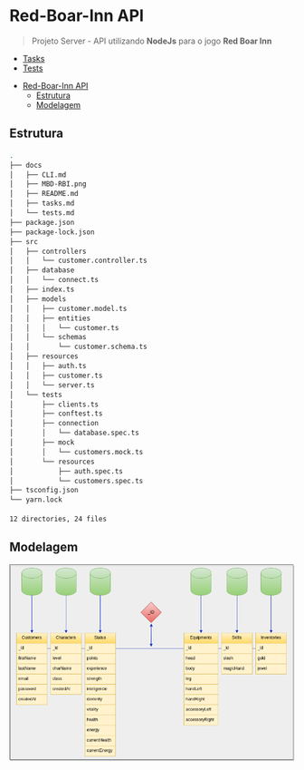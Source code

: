 # Red-Boar-Inn API

> Projeto Server - API utilizando **NodeJs** para o jogo **Red Boar Inn**

- [Tasks](tasks.md)
- [Tests](tests.md)

>

- [Red-Boar-Inn API](#red-boar-inn-api)
  - [Estrutura](#estrutura)
  - [Modelagem](#modelagem)

## Estrutura

```sh
.
├── docs
│   ├── CLI.md
│   ├── MBD-RBI.png
│   ├── README.md
│   ├── tasks.md
│   └── tests.md
├── package.json
├── package-lock.json
├── src
│   ├── controllers
│   │   └── customer.controller.ts
│   ├── database
│   │   └── connect.ts
│   ├── index.ts
│   ├── models
│   │   ├── customer.model.ts
│   │   ├── entities
│   │   │   └── customer.ts
│   │   └── schemas
│   │       └── customer.schema.ts
│   ├── resources
│   │   ├── auth.ts
│   │   ├── customer.ts
│   │   └── server.ts
│   └── tests
│       ├── clients.ts
│       ├── conftest.ts
│       ├── connection
│       │   └── database.spec.ts
│       ├── mock
│       │   └── customers.mock.ts
│       └── resources
│           ├── auth.spec.ts
│           └── customers.spec.ts
├── tsconfig.json
└── yarn.lock

12 directories, 24 files

```

## Modelagem

![MBD](MBD-RBI.png)
